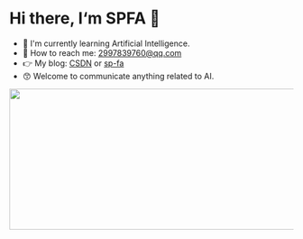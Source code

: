 # Hi there, I‘m SPFA 👋

- 🎒 I'm currently learning Artificial Intelligence.
- 📧 How to reach me: 2997839760@qq.com
- 👉 My blog: [CSDN](https://blog.csdn.net/SP_FA?spm=1000.2115.3001.5343) or [sp-fa](https://sp-fa.github.io/)
- 😙 Welcome to communicate anything related to AI.

<img src="https://github-readme-stats.vercel.app/api/top-langs/?username=SP-FA&layout=compact" width="1000px" height="250px">

